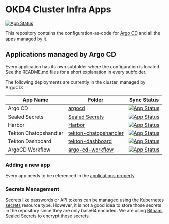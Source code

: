 # OKD4 Cluster Infra Apps

[![App Status](https://argocd.baloise.dev/api/badge?name=okd4-cluster-infra-apps-apps)](https://argocd.baloise.dev/applications/okd4-cluster-infra-apps-apps)

This repository contains the configuration-as-code for [Argo CD](https://argoproj.github.io/argo-cd/) and all the apps managed by it.

## Applications managed by Argo CD
Every application has its own subfolder where the configuration is located. See the README.md files for a short explanation in every subfolder.

The following deployments are currently in the cluster, managed by ArgoCD:

| App Name              | Folder                                        | Sync Status                         |
| --------------------- | --------------------------------------------- | ------------------------------------| 
| Argo CD               |[argocd](argocd)                               |[![App Status](https://argocd.baloise.dev/api/badge?name=argocd)](https://argocd.baloise.dev/applications/argocd)|
| Sealed Secrets        |[Sealed Secrets](sealed-secrets)               |[![App Status](https://argocd.baloise.dev/api/badge?name=sealed-secrets)](https://argocd.baloise.dev/applications/sealed-secrets)|
| Harbor                |[Harbor](harbor)                               |[![App Status](https://argocd.baloise.dev/api/badge?name=harbor)](https://argocd.baloise.dev/applications/harbor)|
| Tekton Chatopshandler |[tekton-chatopshandler](tekton-chatopshandler) |[![App Status](https://argocd.baloise.dev/api/badge?name=tekton-chatopshandler)](https://argocd.baloise.dev/applications/tekton-chatopshandler)|
| Tekton Dashboard      |[tekton-dashboard](tekton-dashboard)           |[![App Status](https://argocd.baloise.dev/api/badge?name=tekton-dashboard)](https://argocd.baloise.dev/applications/tekton-dashboard)|
| ArgoCD Workflow       |[argo-cd-workflow](argowflow)                  |[![App Status](https://argocd.baloise.dev/api/badge?name=argowflow)](https://argocd.baloise.dev/applications/argowflow)|
  
### Adding a new app
Every app needs to be referenced in the [applications property](https://github.com/baloise-incubator/okd4-apps-root-config/blob/master/apps/okd4-cluster-infra-apps.yaml#L24).

### Secrets Management
Secrets like passwords or API tokens can be managed using the Kubernetes [secrets](https://kubernetes.io/docs/concepts/configuration/secret/) resource type. However, it is not a good idea to store those secrets in the repository since they are only base64 encoded. We are using [Bitnami Sealed Secrets](sealed-secrets) to encrypt those secrets.


